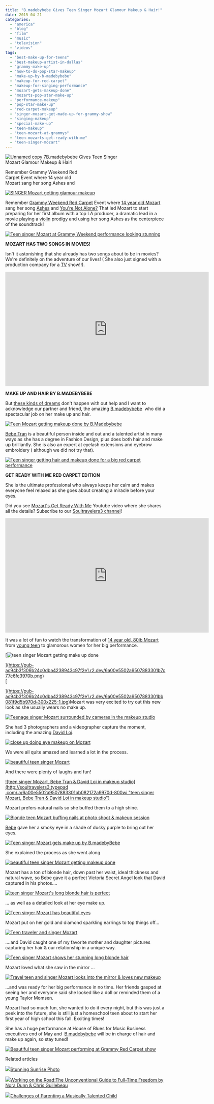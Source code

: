 ```yaml
---
title: "B.madebybebe Gives Teen Singer Mozart Glamour Makeup & Hair!"
date: 2015-04-21
categories: 
  - "america"
  - "blog"
  - "film"
  - "music"
  - "television"
  - "videos"
tags: 
  - "best-make-up-for-teens"
  - "best-makeup-artist-in-dallas"
  - "grammy-make-up"
  - "how-to-do-pop-star-makeup"
  - "make-up-by-b-madebybebe"
  - "makeup-for-red-carpet"
  - "makeup-for-singing-performance"
  - "mozart-gets-makeup-done"
  - "mozarts-pop-star-make-up"
  - "performance-makeup"
  - "pop-star-make-up"
  - "red-carpet-makeup"
  - "singer-mozart-get-made-up-for-grammy-show"
  - "singing-makeup"
  - "special-make-up"
  - "teen-makeup"
  - "teen-mozart-at-grammys"
  - "teen-mozarts-get-ready-with-me"
  - "teen-singer-mozart"
---
```


  
[![Unnamed copy 7](https://pub-ac94b3f306b24c0dba4238943c97f2e1.r2.dev/6a00e5502a9507883301bb081f9d5b970d.jpg "Unnamed copy 7")](https://pub-ac94b3f306b24c0dba4238943c97f2e1.r2.dev/6a00e5502a9507883301bb081f9d5b970d.jpg)B.madebybebe Gives Teen Singer  
Mozart Glamour Makeup & Hair!  
  
Remember Grammy Weekend Red  
Carpet Event where 14 year old  
Mozart sang her song Ashes and 

<!--more-->

  
[![SINGER Mozart getting glamour makeup](https://pub-ac94b3f306b24c0dba4238943c97f2e1.r2.dev/6a00e5502a9507883301b8d105f94d970c.png "SINGER Mozart getting glamour makeup")](https://pub-ac94b3f306b24c0dba4238943c97f2e1.r2.dev/6a00e5502a9507883301b8d105f94d970c.png)

  
  
Remember [Grammy Weekend Red Carpet](http://soultravelers3new.local/2015/02/teen-mozart-singing-red-carpet-grammys.html "teen mozart singing at Grammy Red Carpet show") Event where [14 year old Mozart](http://soultravelers3new.local/2013/12/trilingual-mozart-travel-kid-expert-speaks-at-gec-about-world-education.html "trilingual teen Mozart singer and travel expert") sang her song [Ashes](https://www.youtube.com/watch?v=c3_kNH3RU3Y "\"Ashes\" awesome song by teen Mozart in a movie") and [You're Not Alone?](http://soultravelers3new.local/2015/01/buy-mozarts-song-youre-not-alone-on-itunes-googleplay-or-amazon-.html "\"You're Not Alone\" song by Mozart") That led Mozart to start preparing for her first album with a top LA producer, a dramatic lead in a movie playing a [violin](http://soultravelers3new.local/2014/02/mozart-plays-mozart-and-more-violin-and-piano-performance.html "Travel teen Mozart plays violin and piano in Asia") prodigy and using her song Ashes as the centerpiece of the soundtrack!   
  
[![Teen singer Mozart at Grammy Weekend performance  looking stunning](https://pub-ac94b3f306b24c0dba4238943c97f2e1.r2.dev/6a00e5502a9507883301b8d105f99c970c.png "Teen singer Mozart at Grammy Weekend performance  looking stunning")](https://pub-ac94b3f306b24c0dba4238943c97f2e1.r2.dev/6a00e5502a9507883301b8d105f99c970c.png)  
  
**MOZART HAS TWO SONGS IN MOVIES!**  
  
Isn't it astonishing that she already has two songs about to be in movies? We're definitely on the adventure of our lives! ( She also just signed with a production company for a [TV](http://soultravelers3new.local/2013/06/how-to-get-on-tv.html "how to get on TV") show!!).   
  
  

<iframe allowfullscreen src="https://www.youtube.com/embed/c3_kNH3RU3Y" frameborder="0" height="360" width="640"></iframe>

  
  
**MAKE UP AND HAIR BY B.MADEBYBEBE**  
  
But [these kinds of dreams](http://soultravelers3new.local/2014/10/mozart-sings-at-the-house-of-blues.html "travel teen Mozart sings at house of Blues") don't happen with out help and I want to acknowledge our partner and friend, the amazing [B.madebybebe](https://plus.google.com/109388575824620820834/about?gl=us&hl=en "Bmadebybeebee")  who did a spectacular job on her make up and hair.   
  
[![Teen Mozart getting makeup done by B.Madebybebe](https://pub-ac94b3f306b24c0dba4238943c97f2e1.r2.dev/6a00e5502a9507883301b8d105fa62970c.png "Teen Mozart getting makeup done by B.Madebybebe")](https://pub-ac94b3f306b24c0dba4238943c97f2e1.r2.dev/6a00e5502a9507883301b8d105fa62970c.png)  
  
[Bebe Tran](https://www.styleseat.com/bebetran "Bebe Tran at bmadebybebe") is a beautiful person inside and out and a talented artist in many ways as she has a degree in Fashion Design, plus does both hair and make up brilliantly. She is also an expert at eyelash extensions and eyebrow embroidery ( although we did not try that).   
  
[![Teen singer getting hair and makeup done for a big red carpet performance](https://pub-ac94b3f306b24c0dba4238943c97f2e1.r2.dev/6a00e5502a9507883301b8d1069d95970c.png "Teen singer getting hair and makeup done for a big red carpet performance")](https://pub-ac94b3f306b24c0dba4238943c97f2e1.r2.dev/6a00e5502a9507883301b8d1069d95970c.png)  
  
  
**GET READY WITH ME RED CARPET EDITION**  
  
She is the ultimate professional who always keeps her calm and makes everyone feel relaxed as she goes about creating a miracle before your eyes.   
  
Did you see [Mozart's Get Ready With Me](https://www.youtube.com/watch?v=9R4rzZTug9k "Get Ready with me Red Carpet with Mozart") Youtube video where she shares all the details? Subscribe to our [Soultravelers3 channel](https://www.youtube.com/user/soultravelers3 "soultravelers3 on youtube")!  
  

<iframe allowfullscreen src="https://www.youtube.com/embed/9R4rzZTug9k" frameborder="0" height="360" width="640"></iframe>

  
  
It was a lot of fun to watch the transformation of [14 year old, 80lb Mozart](http://soultravelers3new.local/2015/01/-q-a-mozarts-take-on-travel-music-homeschool.html "teen singer Mozart's Answers questions about travel, music and homeschool") from [young teen](http://soultravelers3new.local/2014/09/mozart-is-youngest-reporter-at-new-york-fashion-week.html "singer mozart at Fashion Week in New York City") to glamorous women for her big performance.   
  
[![teen singer Mozart getting make up done](https://pub-ac94b3f306b24c0dba4238943c97f2e1.r2.dev/6a00e5502a9507883301b7c77c6fc3970b.png "teen singer Mozart getting make up done")  
  
](https://pub-ac94b3f306b24c0dba4238943c97f2e1.r2.dev/6a00e5502a9507883301b7c77c6fc3970b.png)  
[  
  
  
  
](https://pub-ac94b3f306b24c0dba4238943c97f2e1.r2.dev/6a00e5502a9507883301bb081f9d5b970d-300x225-1.jpg)Mozart was very excited to try out this new look as she usually wears no make up.  
  
[![Teenage singer Mozart surrounded by cameras in the makeup studio](https://pub-ac94b3f306b24c0dba4238943c97f2e1.r2.dev/6a00e5502a9507883301b8d106f4a1970c.png "Teenage singer Mozart surrounded by cameras in the makeup studio")](https://pub-ac94b3f306b24c0dba4238943c97f2e1.r2.dev/6a00e5502a9507883301b8d106f4a1970c.png)  
  
  
She had 3 photographers and a videographer capture the moment, including the amazing [David Loi](http://www.davidloi.net/ "David Loi Photography").   
  
  
[![close up doing eye makeup on Mozart](https://pub-ac94b3f306b24c0dba4238943c97f2e1.r2.dev/6a00e5502a9507883301bb0820cb77970d.png "close up doing eye makeup on Mozart")](https://pub-ac94b3f306b24c0dba4238943c97f2e1.r2.dev/6a00e5502a9507883301bb0820cb77970d.png)  
  
  
We were all quite amazed and learned a lot in the process.   
  
[![beautiful teen singer Mozart ](https://pub-ac94b3f306b24c0dba4238943c97f2e1.r2.dev/6a00e5502a9507883301b8d106f3b3970c.png "beautiful teen singer Mozart ")](https://pub-ac94b3f306b24c0dba4238943c97f2e1.r2.dev/6a00e5502a9507883301b8d106f3b3970c.png)  
  
And there were plenty of laughs and fun!  
  
[![teen singer Mozart, Bebe Tran & David Loi in makeup studio](http://soultravelers3.typepad
.com/.a/6a00e5502a9507883301bb082172a9970d-800wi "teen singer Mozart, Bebe Tran & David Loi in makeup studio")](https://pub-ac94b3f306b24c0dba4238943c97f2e1.r2.dev/6a00e5502a9507883301bb082172a9970d-150x150-1.png)  
  
Mozart prefers natural nails so she buffed them to a high shine.  
  
[![Blonde teen Mozart buffing nails at photo shoot & makeup session](https://pub-ac94b3f306b24c0dba4238943c97f2e1.r2.dev/6a00e5502a9507883301b8d1069ec7970c.png "Blonde teen Mozart buffing nails at photo shoot & makeup session")](https://pub-ac94b3f306b24c0dba4238943c97f2e1.r2.dev/6a00e5502a9507883301b8d1069ec7970c.png)  
  
[Bebe](https://instagram.com/bmadebybebe/ "bmadebybebe") gave her a smoky eye in a shade of dusky purple to bring out her eyes.  
  
[![Teen singer Mozart gets make up by B.madebyBebe](https://pub-ac94b3f306b24c0dba4238943c97f2e1.r2.dev/6a00e5502a9507883301b8d106f3e1970c.png "Teen singer Mozart gets make up by B.madebyBebe")](https://pub-ac94b3f306b24c0dba4238943c97f2e1.r2.dev/6a00e5502a9507883301b8d106f3e1970c.png)  
  
She explained the process as she went along.   
  
[![beautiful teen singer Mozart getting makeup done](https://pub-ac94b3f306b24c0dba4238943c97f2e1.r2.dev/6a00e5502a9507883301b8d1069ef8970c.png "beautiful teen singer Mozart getting makeup done")](https://pub-ac94b3f306b24c0dba4238943c97f2e1.r2.dev/6a00e5502a9507883301b8d1069ef8970c.png)  
  
Mozart has a ton of blonde hair, down past her waist, ideal thickness and natural wave, so Bebe gave it a perfect Victoria Secret Angel look that David captured in his photos....  
  
  
[![teen singer Mozart's long blonde hair is perfect](https://pub-ac94b3f306b24c0dba4238943c97f2e1.r2.dev/6a00e5502a9507883301b8d106f3f9970c.png "teen singer Mozart's long blonde hair is perfect")](https://pub-ac94b3f306b24c0dba4238943c97f2e1.r2.dev/6a00e5502a9507883301b8d106f3f9970c.png)  
  
... as well as a detailed look at her eye make up.   
  
[![Teen singer Mozart has beautiful eyes](https://pub-ac94b3f306b24c0dba4238943c97f2e1.r2.dev/6a00e5502a9507883301b7c77d7045970b.png "Teen singer Mozart has beautiful eyes")](https://pub-ac94b3f306b24c0dba4238943c97f2e1.r2.dev/6a00e5502a9507883301b7c77d7045970b.png)  
  
Mozart put on her gold and diamond sparkling earrings to top things off...  
  
[![Teen traveler and singer Mozart](https://pub-ac94b3f306b24c0dba4238943c97f2e1.r2.dev/6a00e5502a9507883301b8d106f41b970c.png "Teen traveler and singer Mozart")](https://pub-ac94b3f306b24c0dba4238943c97f2e1.r2.dev/6a00e5502a9507883301b8d106f41b970c.png)  
  
....and David caught one of my favorite mother and daughter pictures capturing her hair & our relationship in a unique way.  
  
[![Teen singer Mozart shows her stunning long blonde hair ](https://pub-ac94b3f306b24c0dba4238943c97f2e1.r2.dev/6a00e5502a9507883301b8d106be82970c.png "Teen singer Mozart shows her stunning long blonde hair ")](https://pub-ac94b3f306b24c0dba4238943c97f2e1.r2.dev/6a00e5502a9507883301b8d106be82970c.png)  
  
  
Mozart loved what she saw in the mirror ...  
  
[![Travel teen and singer Mozart looks into the mirror & loves new makeup](https://pub-ac94b3f306b24c0dba4238943c97f2e1.r2.dev/6a00e5502a9507883301b8d106be33970c.png "Travel teen and singer Mozart looks into the mirror & loves new makeup")](https://pub-ac94b3f306b24c0dba4238943c97f2e1.r2.dev/6a00e5502a9507883301b8d106be33970c.png)  
  
...and was ready for her big performance in no time. Her friends gasped at seeing her and everyone said she looked like a doll or reminded them of a young Taylor Momsen.   
  
Mozart had so much fun, she wanted to do it every night, but this was just a peek into the future, she is still just a homeschool teen about to start her first year of high school this fall. Exciting times!  
  
She has a huge performance at House of Blues for Music Business executives end of May and  [B.madebybebe](https://www.facebook.com/B.madebyBebe "B.madebyBebe on facebook") will be in charge of hair and make up again, so stay tuned!  
  

[![Beautiful teen singer Mozart performing at Grammy Red Carpet show](https://pub-ac94b3f306b24c0dba4238943c97f2e1.r2.dev/6a00e5502a9507883301bb08213d79970d.png "Beautiful teen singer Mozart performing at Grammy Red Carpet show")](https://pub-ac94b3f306b24c0dba4238943c97f2e1.r2.dev/6a00e5502a9507883301bb08213d79970d.png)

Related articles

[![](http://i.zemanta.com/330279127_80_80.jpg)](http://soultravelers3new.local/2015/03/stunning-sunrise-photo.html)[Stunning Sunrise Photo](http://soultravelers3new.local/2015/03/stunning-sunrise-photo.html)

[![](http://i.zemanta.com/333335991_80_80.jpg)](http://soultravelers3new.local/2015/03/working-on-the-roadthe-unconventional-guide-to-full-time-freedom-by-nora-dunn-chris-guillebeau-.html)[Working on the Road:The Unconventional Guide to Full-Time Freedom by Nora Dunn & Chris Guillebeau](http://soultravelers3new.local/2015/03/working-on-the-roadthe-unconventional-guide-to-full-time-freedom-by-nora-dunn-chris-guillebeau-.html)

[![](http://i.zemanta.com/329726319_80_80.jpg)](http://soultravelers3new.local/2015/03/challenges-of-parenting-a-muscially-talented-child.html)[Challenges of Parenting a Musically Talented Child](http://soultravelers3new.local/2015/03/challenges-of-parenting-a-muscially-talented-child.html)
